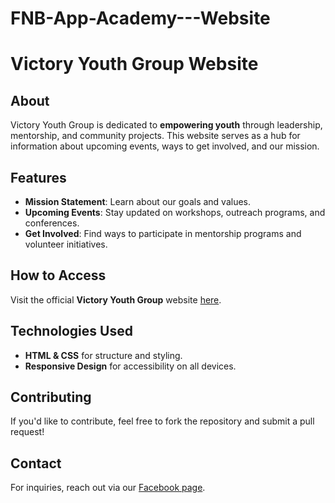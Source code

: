 # FNB-App-Academy---Website
# Victory Youth Group Website

## About
Victory Youth Group is dedicated to **empowering youth** through leadership, mentorship, and community projects. This website serves as a hub for information about upcoming events, ways to get involved, and our mission.

## Features
- **Mission Statement**: Learn about our goals and values.
- **Upcoming Events**: Stay updated on workshops, outreach programs, and conferences.
- **Get Involved**: Find ways to participate in mentorship programs and volunteer initiatives.

## How to Access
Visit the official **Victory Youth Group** website [here](https://www.facebook.com/vygsa/).

## Technologies Used
- **HTML & CSS** for structure and styling.
- **Responsive Design** for accessibility on all devices.

## Contributing
If you'd like to contribute, feel free to fork the repository and submit a pull request!

## Contact
For inquiries, reach out via our [Facebook page](https://www.facebook.com/vygsa/).
